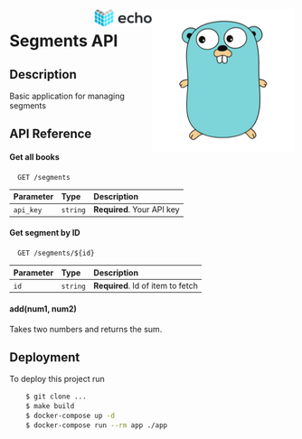 <img align="right" width="50%" src="./images/gopher.png">
<img align="right" width="20%" src="./images/echo-logo.svg">

# Segments API

## Description

Basic application for managing segments

## API Reference

#### Get all books

```http
  GET /segments
```

| Parameter | Type     | Description                |
|:----------|:---------|:---------------------------|
| `api_key` | `string` | **Required**. Your API key |

#### Get segment by ID

```http
  GET /segments/${id}
```

| Parameter | Type     | Description                       |
|:----------|:---------|:----------------------------------|
| `id`      | `string` | **Required**. Id of item to fetch |

#### add(num1, num2)

Takes two numbers and returns the sum.

## Deployment

To deploy this project run

```bash
    $ git clone ...
    $ make build
    $ docker-compose up -d
    $ docker-compose run --rm app ./app
```

